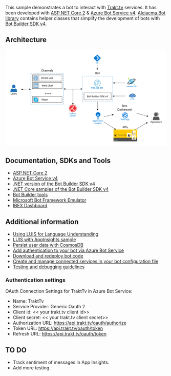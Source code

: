 ﻿This sample demonstrates a bot to interact with [Trakt.tv](https://trakt.tv/) services. 
It has been developed with [ASP.NET Core 2](https://docs.microsoft.com/en-us/aspnet/core/?view=aspnetcore-2.0) & [Azure Bot Service v4](https://docs.microsoft.com/en-us/azure/bot-service/?view=azure-bot-service-4.0). [Alejacma.Bot library](https://github.com/magencio/TraktBotCSharp_V4/tree/master/Alejacma.Bot) contains helper classes that simplify the development of bots with [Bot Builder SDK v4](https://github.com/Microsoft/botbuilder-dotnet/tree/master/libraries).

## Architecture
![Architecture](./Architecture.png)

## Documentation, SDKs and Tools
- [ASP.NET Core 2](https://docs.microsoft.com/en-us/aspnet/core/?view=aspnetcore-2.0)
- [Azure Bot Service v4](https://docs.microsoft.com/en-us/azure/bot-service/?view=azure-bot-service-4.0)
- [.NET version of the Bot Builder SDK v4](https://github.com/Microsoft/botbuilder-dotnet/tree/master/libraries)
- [.NET Core samples of the Bot Builder SDK v4](https://github.com/Microsoft/BotBuilder-Samples/tree/master/samples/csharp_dotnetcore)
- [Bot Builder tools](https://github.com/Microsoft/botbuilder-tools)
- [Microsoft Bot Framework Emulator](https://github.com/microsoft/botframework-emulator)
- [IBEX Dashboard](https://github.com/Azure/ibex-dashboard)

## Additional information
- [Using LUIS for Language Understanding](https://docs.microsoft.com/en-us/azure/bot-service/bot-builder-howto-v4-luis?view=azure-bot-service-4.0&tabs=cs)
- [LUIS with AppInsights sample](https://github.com/Microsoft/BotBuilder-Samples/tree/master/samples/csharp_dotnetcore/21.luis-with-appinsights)
- [Persist user data with CosmosDB](https://docs.microsoft.com/en-us/azure/bot-service/bot-builder-tutorial-persist-user-inputs?view=azure-bot-service-4.0&tabs=csharp)
- [Add authentication to your bot via Azure Bot Service](https://docs.microsoft.com/en-us/azure/bot-service/bot-builder-authentication?view=azure-bot-service-4.0&tabs=csharp)
- [Download and redeploy bot code](https://docs.microsoft.com/en-us/azure/bot-service/bot-service-build-download-source-code?view=azure-bot-service-4.0)
- [Create and manage connected services in your bot configuration file](https://github.com/Microsoft/botbuilder-tools/tree/master/packages/MSBot)
- [Testing and debugging guidelines](https://docs.microsoft.com/en-us/azure/bot-service/bot-builder-testing-debugging?view=azure-bot-service-4.0)

### Authentication settings
OAuth Connection Settings for TraktTv in Azure Bot Service:
- Name: TraktTv
- Service Provider: Generic Oauth 2
- Client id: << your trakt.tv client id>>
- Client secret: << your trakt.tv client secret>>
- Authorization URL: https://api.trakt.tv/oauth/authorize
- Token URL: https://api.trakt.tv/oauth/token
- Refresh URL: https://api.trakt.tv/oauth/token

## TO DO
- Track sentiment of messages in App Insights.
- Add more testing.

